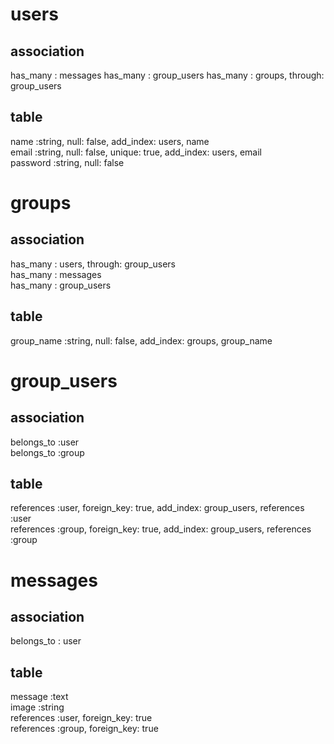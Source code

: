 # users

## association
has_many : messages
has_many : group_users
has_many : groups, through: group_users

## table  
name :string, null: false, add_index: users, name  
email :string, null: false, unique: true, add_index: users, email  
password :string, null: false  



# groups  

## association  
has_many : users, through: group_users  
has_many : messages  
has_many : group_users  

## table  
group_name :string, null: false, add_index: groups, group_name  



# group_users  


## association  
belongs_to :user  
belongs_to :group  

## table  
references :user, foreign_key: true, add_index: group_users, references :user  
references :group, foreign_key: true, add_index: group_users, references :group  



# messages  

## association  
belongs_to : user  

## table  
message :text  
image :string  
references :user, foreign_key: true  
references :group, foreign_key: true  
